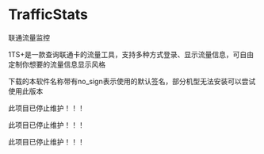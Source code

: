 # TrafficStats

联通流量监控

1TS+是一款查询联通卡的流量工具，支持多种方式登录、显示流量信息，可自由定制你想要的流量信息显示风格

下载的本软件名称带有no_sign表示使用的默认签名，部分机型无法安装可以尝试使用此版本

此项目已停止维护！！！

此项目已停止维护！！！

此项目已停止维护！！！
